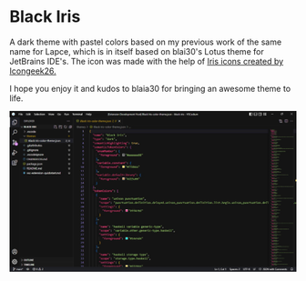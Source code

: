 # Black Iris

A dark theme with pastel colors based on my previous work of the same name for Lapce, which is in itself based on blai30's Lotus theme for JetBrains IDE's.
The icon was made with the help of <a href="https://www.flaticon.com/free-icons/iris" title="iris icons">Iris icons created by Icongeek26.</a>

I hope you enjoy it and kudos to blaia30 for bringing an awesome theme to life.

![screenshot](Screenshot.jpg)
